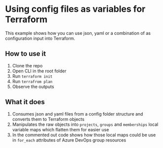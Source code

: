 # Using config files as variables for Terraform

This example shows how you can use json, yaml or a combination of as configuration input into Terraform.

## How to use it
1. Clone the repo
1. Open CLI in the root folder
1. Run `terraform init`
1. Run `terrafrom plan`
1. Observe the outputs

## What it does
1. Consumes json and yaml files from a config folder structure and converts them to Terraform objects
1. Manipulates the raw objects into `projects`, `groups` and `memberships` local variable maps which flatten them for easier use
1. In the commented out code shows how those local maps could be use in `for_each` attributes of Azure DevOps group resources
